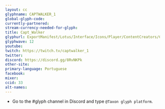 ```yaml
---
layout: cc
glyphname: CAPTWALKER_1
global-glyph-code:
currently-partnered:
stream-currency-needed-for-glyph:
title: Capt_Walker
glyphurl: ExportManifest/Lotus/Interface/Icons/Player/ContentCreators/CaptWalker.png
glyphwave: 12
youtube:
twitch: https://twitch.tv/captwalker_1
twitter:
discord: https://discord.gg/8RvNKPk
other-site:
primary-language: Portuguese
facebook:
mixer:
ccid: 33
alt-names:
---
```

* Go to the #glyph channel in Discord and type `@Taxon glyph platform`.

